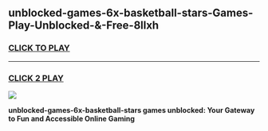 
## unblocked-games-6x-basketball-stars-Games-Play-Unblocked-&-Free-8llxh
<h3>
<a href="https://premium76.site?title=unblocked-games-6x-basketball-stars&ref=24A">CLICK TO PLAY</a></h3>
<hr>

<h3>
<a href="https://premium76.site?title=unblocked-games-6x-basketball-stars&ref=24A">CLICK 2 PLAY</a>
  
</h3>

<a href="https://premium76.site?title=unblocked-games-6x-basketball-stars&ref=24A"><img src="https://clearcache.store/games.png"></a>


**unblocked-games-6x-basketball-stars games unblocked: Your Gateway to Fun and Accessible Online Gaming**
